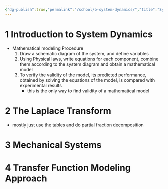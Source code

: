 ```yaml
---
{"dg-publish":true,"permalink":"/school/b-system-dynamics/","title":"System Dynamics","tags":["book/textbook/MTRE"]}
---
```



# 1 Introduction to System Dynamics

- Mathematical modeling Procedure
	1. Draw a schematic diagram of the system, and define variables
	2. Using Physical laws, write equations for each component, combine them according to the system diagram and obtain a mathematical model
	3. To verify the validity of the model, its predicted performance, obtained by solving the equations of the model, is compared with experimental results
		- this is the only way to find validity of a mathematical model 

# 2 The Laplace Transform
- mostly just use the tables and do partial fraction decomposition

# 3 Mechanical Systems


# 4 Transfer Function Modeling Approach

